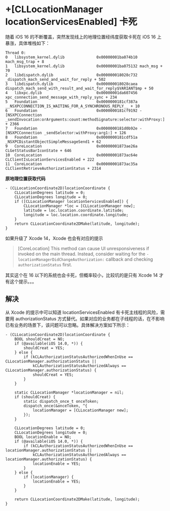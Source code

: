 # +[CLLocationManager locationServicesEnabled] 卡死
随着 iOS 16 的不断覆盖，突然发现线上的地理位置经纬度获取卡死在 iOS 16 上暴涨，具体堆栈如下：

```
Thread 0:
0   libsystem_kernel.dylib              0x00000001ba074b10 mach_msg_trap + 8
1   libsystem_kernel.dylib              0x00000001ba075132 mach_msg + 70
2   libdispatch.dylib                   0x000000018028c732 _dispatch_mach_send_and_wait_for_reply + 502
3   libdispatch.dylib                   0x000000018028caea dispatch_mach_send_with_result_and_wait_for_reply$VARIANT$mp + 50
4   libxpc.dylib                        0x00000001da607456 xpc_connection_send_message_with_reply_sync + 234
5   Foundation                          0x0000000181cf387a __NSXPCCONNECTION_IS_WAITING_FOR_A_SYNCHRONOUS_REPLY__ + 10
6   Foundation                          0x0000000181cf9192 -[NSXPCConnection _sendInvocation:orArguments:count:methodSignature:selector:withProxy:] + 2366
7   Foundation                          0x0000000181d0b92e -[NSXPCConnection _sendSelector:withProxy:arg1:] + 126
8   Foundation                          0x0000000181cdf51a _NSXPCDistantObjectSimpleMessageSend1 + 62
9   CoreLocation                        0x00000001873ae26a CLGetStatusBarIconState + 646
10  CoreLocation                        0x00000001873ac64e CLClientIsLocationServicesEnabled + 222
11  CoreLocation                        0x00000001873ac35a CLClientRetrieveAuthorizationStatus + 2314
```

**原地理位置获取代码**

```objc
- (CLLocationCoordinate2D)locationCoordinate {
    CLLocationDegrees latitude = 0;
    CLLocationDegrees longitude = 0;
    if ([CLLocationManager locationServicesEnabled]) {
        CLLocationManager *loc = [CLLocationManager new];
        latitude = loc.location.coordinate.latitude;
        longitude = loc.location.coordinate.longitude;
    }
    return CLLocationCoordinate2DMake(latitude, longitude);
}
```


如果升级了 Xcode 14，Xcode 也会有对应的提示
> [CoreLocation] This method can cause UI unresponsiveness if invoked on the main thread. Instead, consider waiting for the `-locationManagerDidChangeAuthorization:` callback and checking `authorizationStatus` first.

其实这个在 16 以下的系统也会卡死，但概率较小，比较坑的是只有 Xcode 14 才有这个提示。。。

## 解决

从 Xcode 的提示中可以知道 locationServicesEnabled 有卡死主线程的风险，需要用 authorizationStatus 方式替代。如果对应的业务都在子线程的话，在不影响已有业务的场景下，该问题可以忽略。具体解决方案如下所示：

```objc
- (CLLocationCoordinate2D)locationCoordinate {
    BOOL shouldCreat = NO;
    if (@available(iOS 14.0, *)) {
        shouldCreat = YES;
    } else {
        if (kCLAuthorizationStatusAuthorizedWhenInUse == CLLocationManager.authorizationStatus ||
            kCLAuthorizationStatusAuthorizedAlways == CLLocationManager.authorizationStatus) {
            shouldCreat = YES;
        }
    }
    
    static CLLocationManager *locationManager = nil;
    if (shouldCreat) {
        static dispatch_once_t onceToken;
        dispatch_once(&onceToken, ^{
            locationManager = [CLLocationManager new];
        });
    }
    
    CLLocationDegrees latitude = 0;
    CLLocationDegrees longitude = 0;
    BOOL locationEnable = NO;
    if (@available(iOS 14.0, *)) {
        if (kCLAuthorizationStatusAuthorizedWhenInUse == locationManager.authorizationStatus ||
            kCLAuthorizationStatusAuthorizedAlways == locationManager.authorizationStatus) {
            locationEnable = YES;
        }
    } else {
        if (locationManager) {
            locationEnable = YES;
        }
    }
    
    return CLLocationCoordinate2DMake(latitude, longitude);
}
```